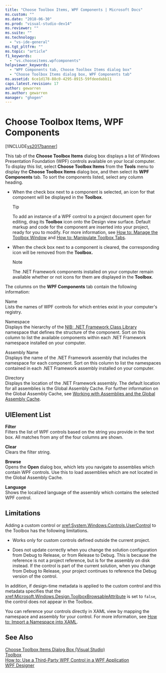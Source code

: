 ```yaml
---
title: "Choose Toolbox Items, WPF Components | Microsoft Docs"
ms.custom: ""
ms.date: "2018-06-30"
ms.prod: "visual-studio-dev14"
ms.reviewer: ""
ms.suite: ""
ms.technology: 
  - "vs-ide-general"
ms.tgt_pltfrm: ""
ms.topic: "article"
f1_keywords: 
  - "vs.chooseitems.wpfcomponents"
helpviewer_keywords: 
  - "WPF Components tab, Choose Toolbox Items dialog box"
  - "Choose Toolbox Items dialog box, WPF Components tab"
ms.assetid: 6ce1d178-88c0-4295-8915-59fdeedabb11
caps.latest.revision: 17
author: gewarren
ms.author: gewarren
manager: "ghogen"
---
```

# Choose Toolbox Items, WPF Components
[!INCLUDE[vs2017banner](../../includes/vs2017banner.md)]

  
  
This tab of the **Choose Toolbox Items** dialog box displays a list of Windows Presentation Foundation (WPF) controls available on your local computer. To display this list, select **Choose Toolbox Items** from the **Tools** menu to display the **Choose Toolbox Items** dialog box, and then select its **WPF Components** tab. To sort the components listed, select any column heading.  
  
-   When the check box next to a component is selected, an icon for that component will be displayed in the **Toolbox**.  
  
    > [!TIP]
    >  To add an instance of a WPF control to a project document open for editing, drag its **Toolbox** icon onto the Design view surface. Default markup and code for the component are inserted into your project, ready for you to modify. For more information, see [How to: Manage the Toolbox Window](http://msdn.microsoft.com/en-us/a022c3fe-298c-4a59-a48f-b050da90ebc2) and [How to: Manipulate Toolbox Tabs](http://msdn.microsoft.com/en-us/21285050-cadd-455a-b1f5-a2289a89c4db).  
  
-   When the check box next to a component is cleared, the corresponding icon will be removed from the **Toolbox.**  
  
    > [!NOTE]
    >  The .NET Framework components installed on your computer remain available whether or not icons for them are displayed in the **Toolbox**.  
  
 The columns on the **WPF Components** tab contain the following information:  
  
 Name  
 Lists the names of WPF controls for which entries exist in your computer's registry.  
  
 Namespace  
 Displays the hierarchy of the [NIB: .NET Framework Class Library](http://msdn.microsoft.com/en-us/6c4f3a62-6a0f-41f2-9d52-ee0b13686f29) namespace that defines the structure of the component. Sort on this column to list the available components within each .NET Framework namespace installed on your computer.  
  
 Assembly Name  
 Displays the name of the .NET Framework assembly that includes the namespace for each component. Sort on this column to list the namespaces contained in each .NET Framework assembly installed on your computer.  
  
 Directory  
 Displays the location of the .NET Framework assembly. The default location for all assemblies is the Global Assembly Cache. For further information on the Global Assembly Cache, see [Working with Assemblies and the Global Assembly Cache](http://msdn.microsoft.com/library/8a18e5c2-d41d-49ef-abcb-7c27e2469433).  
  
## UIElement List  
 **Filter**  
 Filters the list of WPF controls based on the string you provide in the text box. All matches from any of the four columns are shown.  
  
 **Clear**  
 Clears the filter string.  
  
 **Browse**  
 Opens the **Open** dialog box, which lets you navigate to assemblies which contain WPF controls. Use this to load assemblies which are not located in the Global Assembly Cache.  
  
 **Language**  
 Shows the localized language of the assembly which contains the selected WPF control.  
  
## Limitations  
 Adding a custom control or <xref:System.Windows.Controls.UserControl> to the Toolbox has the following limitations.  
  
-   Works only for custom controls defined outside the current project.  
  
-   Does not update correctly when you change the solution configuration from Debug to Release, or from Release to Debug. This is because the reference is not a project reference, but is for the assembly on disk instead. If the control is part of the current solution, when you change from Debug to Release, your project continues to reference the Debug version of the control.  
  
 In addition, if design-time metadata is applied to the custom control and this metadata specifies that the <xref:Microsoft.Windows.Design.ToolboxBrowsableAttribute> is set to `false`, the control does not appear in the Toolbox.  
  
 You can reference your controls directly in XAML view by mapping the namespace and assembly for your control. For more information, see [How to: Import a Namespace into XAML](http://msdn.microsoft.com/en-us/6cda7c7a-369c-47dd-9c2d-13a35dcf737c).  
  
## See Also  
 [Choose Toolbox Items Dialog Box (Visual Studio)](http://msdn.microsoft.com/en-us/bd07835f-18a8-433e-bccc-7141f65263bb)   
 [Toolbox](../../ide/reference/toolbox.md)   
 [How to: Use a Third-Party WPF Control in a WPF Application](http://msdn.microsoft.com/en-us/f4c0b601-3818-4f9f-85e5-77905f3b427f)   
 [WPF Designer](http://msdn.microsoft.com/en-us/c6c65214-8411-4e16-b254-163ed4099c26)



